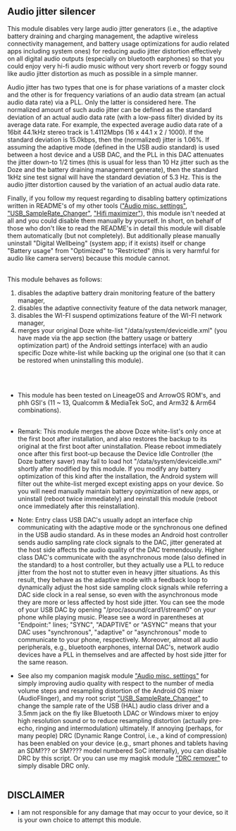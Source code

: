 ## Audio jitter silencer
This module disables very large audio jitter generators (i.e., the adaptive battery draining and charging management, the adaptive wireless connectivity management, and battery usage optimizations for audio related apps including system ones) for reducing audio jitter distortion effectively on all digital audio outputs (especially on bluetooth earphones) so that you could enjoy very hi-fi audio music without very short reverb or foggy sound like audio jitter distortion as much as possible in a simple manner. 
<br/>

Audio jitter has two types that one is for phase variations of a master clock and the other is for frequency variations of an audio data stream (an actual audio data rate) via a PLL. Only the latter is considered here. The normalized amount of such audio jitter can be defined as the standard deviation of an actual audio data rate (with a low-pass filter) divided by its average data rate. For example, the expected average audio data rate of a 16bit 44.1kHz stereo track is 1.4112Mbps (16 x 44.1 x 2 / 1000). If the standard deviation is 15.0kbps, then the (normalized) jitter is 1.06%. If assuming the adaptive mode (defined in the USB audio standard) is used between a host device and a USB DAC, and the PLL in this DAC attenuates the jitter down-to 1/2 times (this is usual for less than 10 Hz jitter such as the Doze and the battery draining management generate), then the standard 1kHz sine test signal will have the standard deviation of 5.3 Hz. This is the audio jitter distortion caused by the variation of an actual audio data rate.
<br/>

Finally, if you follow my request regarding to disabling battery optimizations written in README's of my other tools (["Audio misc. settings"](https://github.com/Magisk-Modules-Alt-Repo/audio-misc-settings), ["USB_SampleRate_Changer"](https://github.com/yzyhk904/USB_SampleRate_Changer), ["Hifi maximizer"](https://github.com/yzyhk904/hifi-maximizer-mod)), this module isn't needed at all and you could disable them manually by yourself. In short, on behalf of those who don't like to read the README's in detail this module will disable them automatically (but not completely). But additionally please manually uninstall "Digital Wellbeing" (system app; if it exists) itself or change "Battery usage" from "Optimized" to "Restricted" (this is very harmful for audio like camera servers) because this module cannot.
<br/>
<br/>

This module behaves as follows:
<ol>
    <li>disables the adaptive battery drain monitoring feature of the battery manager,</li>
    <li>disables the adaptive connectivity feature of the data network manager,</li>
    <li>disables the WI-FI suspend optimizations feature of the WI-FI network manager,</li>
    <li>merges your original Doze white-list "/data/system/deviceidle.xml" (you have made via the app section (the battery usage or battery optimization part) of the Android settings interface) with an audio specific Doze white-list while backing up the original one (so that it can be restored when uninstalling this module).</li>
</ol>
<br/>
<br/>

* This module has been tested on LineageOS and ArrowOS ROM's, and phh GSI's (11 ~ 13, Qualcomm & MediaTek SoC, and Arm32 & Arm64 combinations). 
<br/><br/>

* Remark: This module merges the above Doze white-list's only once at the first boot after installation, and also restores the backup to its original at the first boot after uninstallation. Please reboot immediately once after this first boot-up because the Device Idle Controller (the Doze battery saver) may fail to load hot "/data/system/deviceidle.xml" shortly after modified by this module. If you modify any battery optimization of  this kind after the installation, the Android system will filter out the white-list merged except existing apps on your device. So you will need manually maintain battery opyimization of new apps, or uninstall (reboot twice immediately) and reinstall this module (reboot once immediately after this reinstallation).

* Note: Entry class USB DAC's usually adopt an interface chip communicating with the adaptive mode or the synchronous one defined in the USB audio standard. As in these modes an Android host controller sends audio sampling rate clock signals to the DAC, jitter generated at the host side affects the audio quality of the DAC tremendously. Higher class DAC's communicate with the asynchronous mode (also defined in the standard) to a host controller, but they actually use a PLL to reduce jitter from the host not to stutter even in heavy jitter situations. As this result, they behave as the adaptive mode with a feedback loop to dynamically adjust the host side sampling clock signals while referring a DAC side clock in a real sense, so even with the asynchronous mode they are more or less affected by host side jitter. You can see the mode of your USB DAC by opening "/proc/asound/card1/stream0" on your phone while playing music. Please see a word in parentheses at "Endpoint:" lines; "SYNC", "ADAPTIVE" or "ASYNC" means that your DAC uses "synchronous", "adaptive" or "asynchronous" mode to communicate to your phone, respectively. Moreover, almost all audio peripherals, e.g., bluetooth earphones, internal DAC's, network audio devices have a PLL in themselves and are affected by host side jitter for the same reason.

* See also my companion magisk module ["Audio misc. settings"](https://github.com/Magisk-Modules-Alt-Repo/audio-misc-settings) for simply improving audio quality with respect to the number of media volume steps and resampling distortion of the Android OS mixer (AudioFlinger), and my root script ["USB_SampleRate_Changer"](https://github.com/yzyhk904/USB_SampleRate_Changer) to change the sample rate of the USB (HAL) audio class driver and a 3.5mm jack on the fly like Bluetooth LDAC or Windows mixer to enjoy high resolution sound or to reduce resampling distortion (actually pre-echo, ringing and intermodulation) ultimately. If annoying (perhaps, for many people) DRC (Dynamic Range Control, i.e., a kind of compression) has been enabled on your device (e.g., smart phones and tablets having an SDM??? or SM???? model numbered SoC internally), you can disable DRC by this script. Or you can use my magisk module ["DRC remover"](https://github.com/Magisk-Modules-Alt-Repo/drc-remover) to simply disable DRC only.
<br/><br/>


## DISCLAIMER

* I am not responsible for any damage that may occur to your device, so it is your own choice to attempt this module.
<br/>

##
